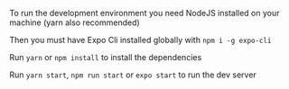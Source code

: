 To run the development environment you need NodeJS installed on your machine (yarn also recommended)

Then you must have Expo Cli installed globally with `npm i -g expo-cli`

Run `yarn` or `npm install` to install the dependencies

Run `yarn start`, `npm run start` or `expo start` to run the dev server